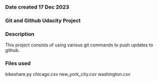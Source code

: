 ### Date created 17 Dec 2023


### Git and Github Udacity Project

### Description
This project consists of using various git commands to push updates to github. 

### Files used
bikeshare.py
chicago.csv
new_york_city.csv
washington.csv


